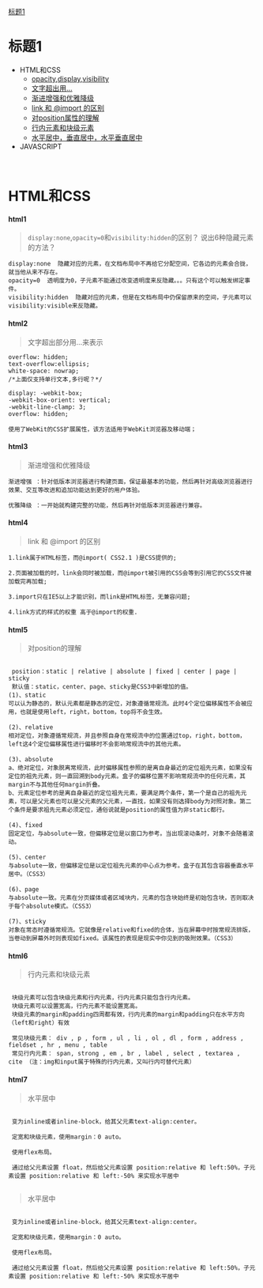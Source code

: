 [标题1](#标题1)

# 标题1

* HTML和CSS
	* [opacity,display,visibility](#html1)
	* [文字超出用...](#html2)
	* [渐进增强和优雅降级](#html3)
	* [link 和 @import 的区别](#html4)
	* [对position属性的理解](#html5)
	* [行内元素和块级元素](#html6)
	* [水平居中，垂直居中，水平垂直居中](#html6)
* JAVASCRIPT
 </br>

# HTML和CSS
#### html1

 >`display:none`,`opacity=0`和`visibility:hidden`的区别？ 说出6种隐藏元素的方法？

	display:none  隐藏对应的元素，在文档布局中不再给它分配空间，它各边的元素会合拢，就当他从来不存在。
	opacity=0  透明度为0，子元素不能通过改变透明度来反隐藏。。。只有这个可以触发绑定事件。
	visibility:hidden  隐藏对应的元素，但是在文档布局中仍保留原来的空间，子元素可以visibility:visible来反隐藏。
	
#### html2

 > 文字超出部分用...来表示
 
 	overflow: hidden; 
 	text-overflow:ellipsis; 
	white-space: nowrap;
	/*上面仅支持单行文本,多行呢？*/

	display: -webkit-box; 
	-webkit-box-orient: vertical; 
	-webkit-line-clamp: 3; 
	overflow: hidden;

	使用了WebKit的CSS扩展属性，该方法适用于WebKit浏览器及移动端；
 
 #### html3
 
  > 渐进增强和优雅降级
  
  	渐进增强 ：针对低版本浏览器进行构建页面，保证最基本的功能，然后再针对高级浏览器进行效果、交互等改进和追加功能达到更好的用户体验。
	
	优雅降级 ：一开始就构建完整的功能，然后再针对低版本浏览器进行兼容。

#### html4

 > link 和 @import 的区别
 
	1.link属于HTML标签，而@import( CSS2.1 )是CSS提供的;

	2.页面被加载的时，link会同时被加载，而@import被引用的CSS会等到引用它的CSS文件被加载完再加载;

	3.import只在IE5以上才能识别，而link是HTML标签，无兼容问题;

	4.link方式的样式的权重 高于@import的权重.

#### html5

 > 对position的理解
 <pre><code>
 position：static | relative | absolute | fixed | center | page | sticky
 默认值：static，center、page、sticky是CSS3中新增加的值。
(1)、static 
可以认为静态的，默认元素都是静态的定位，对象遵循常规流。此时4个定位偏移属性不会被应用，也就是使用left，right，bottom，top将不会生效。

(2)、relative 
相对定位，对象遵循常规流，并且参照自身在常规流中的位置通过top，right，bottom，left这4个定位偏移属性进行偏移时不会影响常规流中的其他元素。

(3)、absolute 
a、绝对定位，对象脱离常规流，此时偏移属性参照的是离自身最近的定位祖先元素，如果没有定位的祖先元素，则一直回溯到body元素。盒子的偏移位置不影响常规流中的任何元素，其margin不与其他任何margin折叠。
b、元素定位参考的是离自身最近的定位祖先元素，要满足两个条件，第一个是自己的祖先元素，可以是父元素也可以是父元素的父元素，一直找，如果没有则选择body为对照对象。第二个条件是要求祖先元素必须定位，通俗说就是position的属性值为非static都行。

(4)、fixed 
固定定位，与absolute一致，但偏移定位是以窗口为参考。当出现滚动条时，对象不会随着滚动。

(5)、center 
与absolute一致，但偏移定位是以定位祖先元素的中心点为参考。盒子在其包含容器垂直水平居中。（CSS3）

(6)、page 
与absolute一致。元素在分页媒体或者区域块内，元素的包含块始终是初始包含块，否则取决于每个absolute模式。（CSS3）

(7)、sticky 
对象在常态时遵循常规流。它就像是relative和fixed的合体，当在屏幕中时按常规流排版，当卷动到屏幕外时则表现如fixed。该属性的表现是现实中你见到的吸附效果。（CSS3）
</code></pre>

#### html6

 > 行内元素和块级元素
<pre><code>
 块级元素可以包含块级元素和行内元素，行内元素只能包含行内元素。
 块级元素可以设置宽高，行内元素不能设置宽高。
 块级元素的margin和padding四周都有效，行内元素的margin和padding只在水平方向（left和right）有效
 
 常见块级元素： div , p , form , ul , li , ol , dl , form , address , fieldset , hr , menu , table
 常见行内元素： span, strong , em , br , label , select , textarea , cite （注：img和input属于特殊的行内元素，又叫行内可替代元素）
</code></pre>

#### html7

 > 水平居中
 <pre><code>
 变为inline或者inline-block，给其父元素text-align:center。
 
 定宽和块级元素，使用margin：0 auto。
 
 使用flex布局。
 
 通过给父元素设置 float，然后给父元素设置 position:relative 和 left:50%，子元素设置 position:relative 和 left:-50% 来实现水平居中
 </code></pre>
  > 水平居中
 <pre><code>
 变为inline或者inline-block，给其父元素text-align:center。
 
 定宽和块级元素，使用margin：0 auto。
 
 使用flex布局。
 
 通过给父元素设置 float，然后给父元素设置 position:relative 和 left:50%，子元素设置 position:relative 和 left:-50% 来实现水平居中
 </code></pre>
